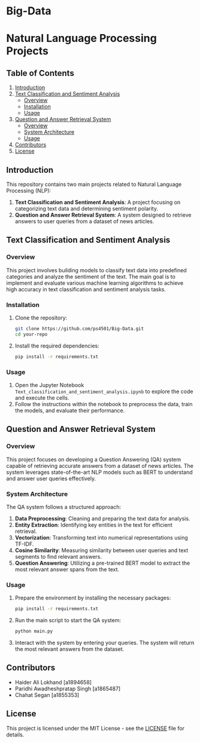 # Big-Data
# Natural Language Processing Projects

## Table of Contents
1. [Introduction](#introduction)
2. [Text Classification and Sentiment Analysis](#text-classification-and-sentiment-analysis)
    - [Overview](#overview)
    - [Installation](#installation)
    - [Usage](#usage)
3. [Question and Answer Retrieval System](#question-and-answer-retrieval-system)
    - [Overview](#overview-1)
    - [System Architecture](#system-architecture)
    - [Usage](#usage-1)
4. [Contributors](#contributors)
5. [License](#license)

## Introduction
This repository contains two main projects related to Natural Language Processing (NLP):
1. **Text Classification and Sentiment Analysis**: A project focusing on categorizing text data and determining sentiment polarity.
2. **Question and Answer Retrieval System**: A system designed to retrieve answers to user queries from a dataset of news articles.

## Text Classification and Sentiment Analysis

### Overview
This project involves building models to classify text data into predefined categories and analyze the sentiment of the text. The main goal is to implement and evaluate various machine learning algorithms to achieve high accuracy in text classification and sentiment analysis tasks.

### Installation
1. Clone the repository:
    ```sh
    git clone https://github.com/ps4501/Big-Data.git
    cd your-repo
    ```
2. Install the required dependencies:
    ```sh
    pip install -r requirements.txt
    ```

### Usage
1. Open the Jupyter Notebook `Text_classification_and_sentiment_analysis.ipynb` to explore the code and execute the cells.
2. Follow the instructions within the notebook to preprocess the data, train the models, and evaluate their performance.

## Question and Answer Retrieval System

### Overview
This project focuses on developing a Question Answering (QA) system capable of retrieving accurate answers from a dataset of news articles. The system leverages state-of-the-art NLP models such as BERT to understand and answer user queries effectively.

### System Architecture
The QA system follows a structured approach:
1. **Data Preprocessing**: Cleaning and preparing the text data for analysis.
2. **Entity Extraction**: Identifying key entities in the text for efficient retrieval.
3. **Vectorization**: Transforming text into numerical representations using TF-IDF.
4. **Cosine Similarity**: Measuring similarity between user queries and text segments to find relevant answers.
5. **Question Answering**: Utilizing a pre-trained BERT model to extract the most relevant answer spans from the text.

### Usage
1. Prepare the environment by installing the necessary packages:
    ```sh
    pip install -r requirements.txt
    ```
2. Run the main script to start the QA system:
    ```sh
    python main.py
    ```
3. Interact with the system by entering your queries. The system will return the most relevant answers from the dataset.

## Contributors
- Haider Ali Lokhand [a1894658]
- Paridhi Awadheshpratap Singh [a1865487]
- Chahat Segan [a1855353]

## License
This project is licensed under the MIT License - see the [LICENSE](LICENSE) file for details.
